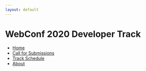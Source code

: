 ```yaml
---
layout: default
---
```


# WebConf 2020 Developer Track

<nav>
<ul>
  <li>
    <a href="index.html">Home</a>
  </li>
  <li>
    <a href="call.html">Call for Submissions</a>
  </li>
  <li>
    <a href="schedule.html">Track Schedule</a>
  </li>
  <li>
    <a href="about.html">About</a>
  </li>
</ul>
</nav>

